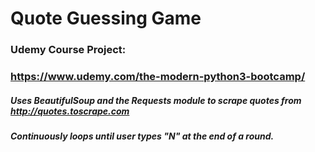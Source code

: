 # Quote Guessing Game

### Udemy Course Project:
### https://www.udemy.com/the-modern-python3-bootcamp/

##### Uses BeautifulSoup and the Requests module to scrape quotes from http://quotes.toscrape.com
##### Continuously loops until user types "N" at the end of a round.

